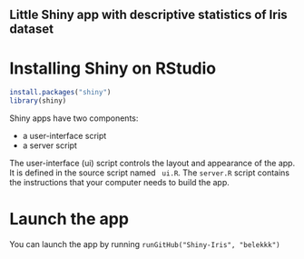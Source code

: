 ## Little Shiny app with descriptive statistics of Iris dataset

# Installing Shiny on RStudio

``` r
install.packages("shiny")
library(shiny)
```

Shiny apps have two components:
- a user-interface script
- a server script

The user-interface (ui) script controls the layout and appearance of the app. It is defined in the source script named `
ui.R`.
The `server.R` script contains the instructions that your computer needs to build the app.

# Launch the app 

You can launch the app by running `runGitHub("Shiny-Iris", "belekkk")`
